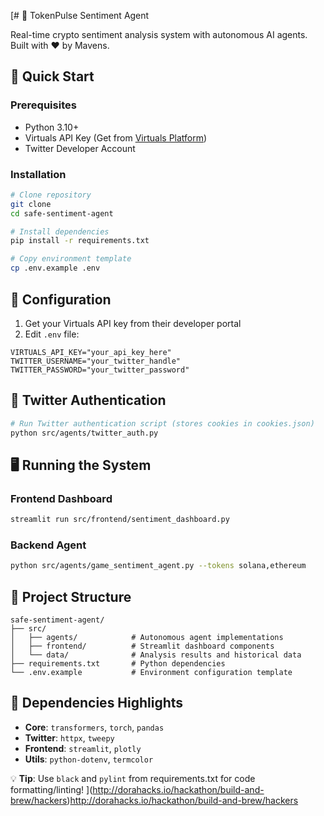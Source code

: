[# 🌟 TokenPulse Sentiment Agent

Real-time crypto sentiment analysis system with autonomous AI agents. Built with ❤️ by Mavens.

## 🚀 Quick Start

### Prerequisites
- Python 3.10+
- Virtuals API Key (Get from [Virtuals Platform](https://console.game.virtuals.io/projects))
- Twitter Developer Account

### Installation
```bash
# Clone repository
git clone 
cd safe-sentiment-agent

# Install dependencies
pip install -r requirements.txt

# Copy environment template
cp .env.example .env
```

## 🔧 Configuration
1. Get your Virtuals API key from their developer portal
2. Edit `.env` file:
```env
VIRTUALS_API_KEY="your_api_key_here"
TWITTER_USERNAME="your_twitter_handle"
TWITTER_PASSWORD="your_twitter_password"
```

## 🔐 Twitter Authentication
```bash
# Run Twitter authentication script (stores cookies in cookies.json)
python src/agents/twitter_auth.py
```

## 🖥️ Running the System

### Frontend Dashboard
```bash
streamlit run src/frontend/sentiment_dashboard.py
```

### Backend Agent
```bash
python src/agents/game_sentiment_agent.py --tokens solana,ethereum
```

## 📂 Project Structure
```
safe-sentiment-agent/
├── src/
│   ├── agents/            # Autonomous agent implementations
│   ├── frontend/          # Streamlit dashboard components
│   └── data/              # Analysis results and historical data
├── requirements.txt       # Python dependencies
└── .env.example           # Environment configuration template
```

## 📌 Dependencies Highlights
- **Core**: `transformers`, `torch`, `pandas`
- **Twitter**: `httpx`, `tweepy`
- **Frontend**: `streamlit`, `plotly`
- **Utils**: `python-dotenv`, `termcolor`

💡 **Tip**: Use `black` and `pylint` from requirements.txt for code formatting/linting!
](http://dorahacks.io/hackathon/build-and-brew/hackers)http://dorahacks.io/hackathon/build-and-brew/hackers
